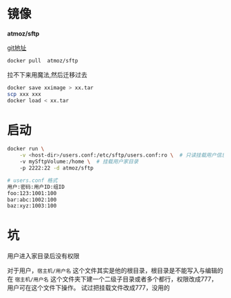 # 镜像

**atmoz/sftp**

[git地址](https://github.com/atmoz/sftp)

```bash
docker pull  atmoz/sftp
```

拉不下来用魔法,然后迁移过去
```bash
docker save xximage > xx.tar
scp xxx xxx
docker load < xx.tar
```

# 启动

```bash
docker run \
    -v <host-dir>/users.conf:/etc/sftp/users.conf:ro \  # 只读挂载用户信息
    -v mySftpVolume:/home \  # 挂载用户家目录 
    -p 2222:22 -d atmoz/sftp 
```
```bash
# users.conf 格式
用户:密码:用户ID:组ID
foo:123:1001:100
bar:abc:1002:100
baz:xyz:1003:100
```

# 坑

用户进入家目录后没有权限

对于用户，`宿主机/用户名` 这个文件其实是他的根目录，根目录是不能写入与编辑的
在 `宿主机/用户名` 这个文件夹下建一个二级子目录或者多个都行，权限改成777， 用户可在这个文件下操作。
试过把挂载文件改成777，没用的

